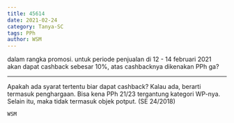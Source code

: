 ```yaml
---
title: 45614
date: 2021-02-24
category: Tanya-SC
tags: PPh
author: WSM
---
```


dalam rangka promosi. untuk periode penjualan di 12 - 14 februari 2021 akan dapat cashback sebesar 10%, atas cashbacknya dikenakan PPh ga?

---

Apakah ada syarat tertentu biar dapat cashback? Kalau ada, berarti termasuk penghargaan. Bisa kena PPh 21/23 tergantung kategori WP-nya. Selain itu, maka tidak termasuk objek potput. (SE 24/2018)

`WSM`
